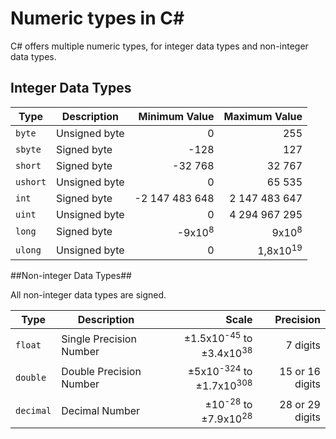 # Numeric types in C#

C# offers multiple numeric types, for integer data types and non-integer data types.

## Integer Data Types

| Type | Description | Minimum Value | Maximum Value |
|------|-------------|--------------:|--------------:|
| `byte` | Unsigned byte | 0 | 255 |
| `sbyte` | Signed byte | -128 | 127 |
| `short` | Signed byte | -32 768 | 32 767 |
| `ushort` | Unsigned byte | 0 | 65 535 |
| `int` | Signed byte | -2 147 483 648 | 2 147 483 647 |
| `uint` | Unsigned byte | 0 | 4 294 967 295 |
| `long` | Signed byte | -9x10<sup>8</sup> | 9x10<sup>8</sup> |
| `ulong` | Unsigned byte | 0 | 1,8x10<sup>19</sup> |

##Non-integer Data Types##

All non-integer data types are signed.

| Type | Description | Scale | Precision |
|------|-------------|--------------:|--------------:|
| `float` | Single Precision Number | ±1.5x10<sup>-45</sup> to ±3.4x10<sup>38</sup> | 7 digits |
| `double` | Double Precision Number | ±5x10<sup>-324</sup> to ±1.7x10<sup>308</sup> | 15 or 16 digits |
| `decimal` | Decimal Number | ±10<sup>-28</sup> to ±7.9x10<sup>28</sup> | 28 or 29 digits |

